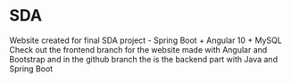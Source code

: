 # SDA
Website created for final SDA project - Spring Boot + Angular 10 + MySQL
Check out the frontend branch for the website made with Angular and Bootstrap and in the github branch the is the backend part with Java and Spring Boot
